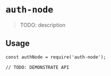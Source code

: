 # `auth-node`

> TODO: description

## Usage

```
const authNode = require('auth-node');

// TODO: DEMONSTRATE API
```
